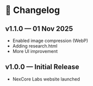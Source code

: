 # 🧾 Changelog

## v1.1.0 — 01 Nov 2025
- Enabled image compression (WebP)
- Adding research.html
- More UI improvement

## v1.0.0 — Initial Release
- NexCore Labs website launched
